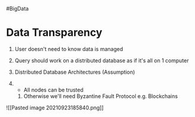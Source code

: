#BigData

# Data Transparency
1. User doesn't need to know data is managed
2. Query should work on a distributed database as if it's all on 1 computer

1. Distributed Database Architectures (Assumption)
2. - All nodes can be trusted
	1. Otherwise we'll need Byzantine Fault Protocol e.g. Blockchains


![[Pasted image 20210923185840.png]]
